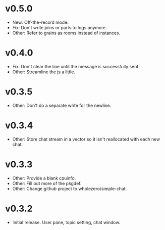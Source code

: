 # v0.5.0

* New: Off-the-record mode.
* Fix: Don't write joins or parts to logs anymore.
* Other: Refer to grains as rooms instead of instances.

# v0.4.0

* Fix: Don't clear the line until the message is successfully sent.
* Other: Streamline the js a little.

# v0.3.5

* Other: Don't do a separate write for the newline.

# v0.3.4

* Other: Store chat stream in a vector so it isn't reallocated with each new chat.

# v0.3.3

* Other: Provide a blank cpuinfo.
* Other: Fill out more of the pkgdef.
* Other: Change github project to wholezero/simple-chat.

# v0.3.2

* Initial release. User pane, topic setting, chat window.
